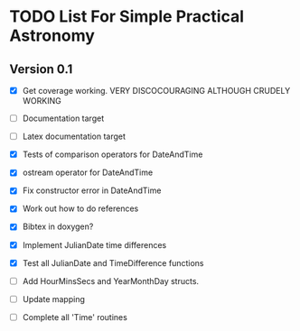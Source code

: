 # TODO List For Simple Practical Astronomy

## Version 0.1
 
- [X] Get coverage working. VERY DISCOCOURAGING ALTHOUGH CRUDELY WORKING
- [ ] Documentation target
- [ ] Latex documentation target
- [X] Tests of comparison operators for DateAndTime
- [X] ostream operator for DateAndTime
- [X] Fix constructor error in DateAndTime
- [X] Work out how to do references
- [X] Bibtex in doxygen?
- [X] Implement JulianDate time differences
- [X] Test all JulianDate and TimeDifference functions
- [ ] Add HourMinsSecs and YearMonthDay structs.
- [ ] Update mapping
- [ ] Complete all 'Time' routines

